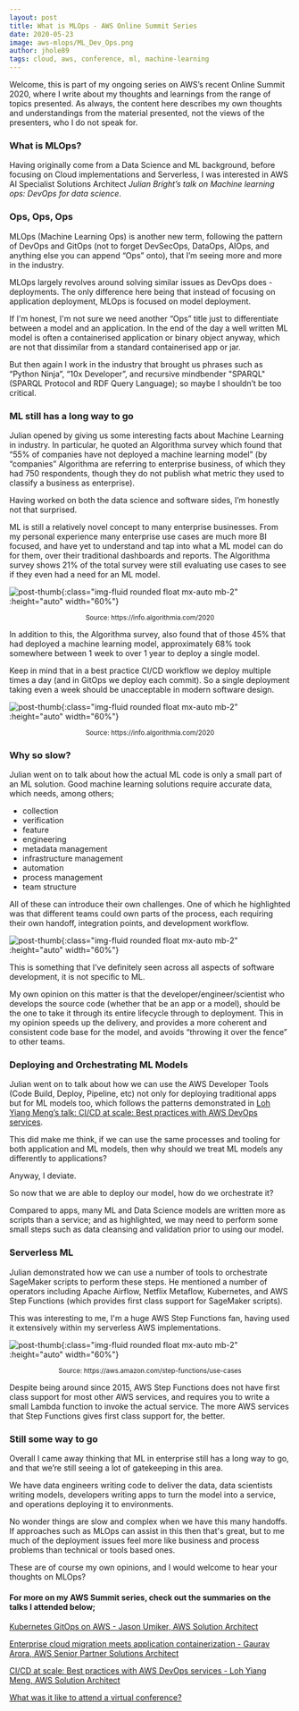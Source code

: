 ```yaml
---
layout: post
title: What is MLOps - AWS Online Summit Series
date: 2020-05-23
image: aws-mlops/ML_Dev_Ops.png
author: jhole89
tags: cloud, aws, conference, ml, machine-learning
---
```


Welcome, this is part of my ongoing series on AWS’s recent Online Summit 2020, where I write about my thoughts and
learnings from the range of topics presented. As always, the content here describes my own thoughts and understandings
from the material presented, not the views of the presenters, who I do not speak for.

### What is MLOps?

Having originally come from a Data Science and ML background, before focusing on Cloud implementations and Serverless, I
was interested in AWS AI Specialist Solutions Architect *Julian Bright’s talk on Machine learning ops: DevOps for data
science*.

### Ops, Ops, Ops

MLOps (Machine Learning Ops) is another new term, following the pattern of DevOps and GitOps (not to forget DevSecOps,
DataOps, AIOps, and anything else you can append “Ops” onto), that I’m seeing more and more in the industry.

MLOps largely revolves around solving similar issues as DevOps does - deployments. The only difference here being that
instead of focusing on application deployment, MLOps is focused on model deployment.

If I'm honest, I'm not sure we need another “Ops” title just to differentiate between a model and an application. In the
end of the day a well written ML model is often a containerised application or binary object anyway, which are not that
dissimilar from a standard containerised app or jar.

But then again I work in the industry that brought us phrases such as “Python Ninja”, “10x Developer”, and recursive
mindbender "SPARQL" (SPARQL Protocol and RDF Query Language); so maybe I shouldn’t be too critical.

### ML still has a long way to go

Julian opened by giving us some interesting facts about Machine Learning in industry. In particular, he quoted an
Algorithma survey which found that “55% of companies have not deployed a machine learning model” (by “companies”
Algorithma are referring to enterprise business, of which they had 750 respondents, though they do not publish what
metric they used to classify a business as enterprise).

Having worked on both the data science and software sides, I’m honestly not that surprised.

ML is still a relatively novel concept to many enterprise businesses. From my personal experience many enterprise use
cases are much more BI focused, and have yet to understand and tap into what a ML model can do for them, over their
traditional dashboards and reports. The Algorithma survey shows 21% of the total survey were still evaluating use cases
to see if they even had a need for an ML model.

![post-thumb]({{site.baseurl}}/assets/images/blog/aws-mlops/algorithma.png){:class="img-fluid rounded float mx-auto mb-2" :height="auto" width="60%"}
<center><sup>Source: https://info.algorithmia.com/2020</sup></center>

In addition to this, the Algorithma survey, also found that of those 45% that had deployed a machine learning model,
approximately 68% took somewhere between 1 week to over 1 year to deploy a single model.

Keep in mind that in a best practice CI/CD workflow we deploy multiple times a day (and in GitOps we deploy each
commit). So a single deployment taking even a week should be unacceptable in modern software design.

![post-thumb]({{site.baseurl}}/assets/images/blog/aws-mlops/algorithma2.png){:class="img-fluid rounded float mx-auto mb-2" :height="auto" width="60%"}
<center><sup>Source: https://info.algorithmia.com/2020</sup></center>

### Why so slow?

Julian went on to talk about how the actual ML code is only a small part of an ML solution. Good machine learning
solutions require accurate data, which needs, among others; 
- collection 
- verification
- feature
- engineering
- metadata management
- infrastructure management
- automation
- process management
- team structure

All of these can introduce their own challenges. One of which he highlighted was that different teams could own parts of
the process, each requiring their own handoff, integration points, and development workflow.

![post-thumb]({{site.baseurl}}/assets/images/blog/aws-mlops/process.png){:class="img-fluid rounded float mx-auto mb-2" :height="auto" width="60%"}

This is something that I’ve definitely seen across all aspects of software development, it is not specific to ML.

My own opinion on this matter is that the developer/engineer/scientist who develops the source code (whether that be an
app or a model), should be the one to take it through its entire lifecycle through to deployment. This in my opinion
speeds up the delivery, and provides a more coherent and consistent code base for the model, and avoids “throwing it
over the fence” to other teams.

### Deploying and Orchestrating ML Models

Julian went on to talk about how we can use the AWS Developer Tools (Code Build, Deploy, Pipeline, etc) not only for
deploying traditional apps but for ML models too, which follows the patterns demonstrated in [Loh Yiang Meng’s talk:
CI/CD at scale: Best practices with AWS DevOps services]({{site.baseurl}}/2020/05/22/cicd-at-scale/).

This did make me think, if we can use the same processes and tooling for both application and ML models, then why should
we treat ML models any differently to applications?

Anyway, I deviate. 

So now that we are able to deploy our model, how do we orchestrate it?

Compared to apps, many ML and Data Science models are written more as scripts than a service; and as highlighted, we may
need to perform some small steps such as data cleansing and validation prior to using our model.

### Serverless ML

Julian demonstrated how we can use a number of tools to orchestrate SageMaker scripts to perform these steps. He
mentioned a number of operators including Apache Airflow, Netflix Metaflow, Kubernetes, and AWS Step Functions (which
provides first class support for SageMaker scripts).

This was interesting to me, I'm a huge AWS Step Functions fan, having used it extensively within my serverless AWS
implementations.

![post-thumb]({{site.baseurl}}/assets/images/blog/aws-mlops/step_func.png){:class="img-fluid rounded float mx-auto mb-2" :height="auto" width="60%"}
<center><sup>Source: https://aws.amazon.com/step-functions/use-cases</sup></center>

Despite being around since 2015, AWS Step Functions does not have first class support for most other AWS services, and
requires you to write a small Lambda function to invoke the actual service. The more AWS services that Step Functions
gives first class support for, the better.

### Still some way to go

Overall I came away thinking that ML in enterprise still has a long way to go, and that we’re still seeing a lot of
gatekeeping in this area.

We have data engineers writing code to deliver the data, data scientists writing models, developers writing apps to turn
the model into a service, and operations deploying it to environments.

No wonder things are slow and complex when we have this many handoffs. If approaches such as MLOps can assist in this
then that's great, but to me much of the deployment issues feel more like business and process problems than technical
or tools based ones.

These are of course my own opinions, and I would welcome to hear your thoughts on MLOps?

#### For more on my AWS Summit series, check out the summaries on the talks I attended below;

[Kubernetes GitOps on AWS - Jason Umiker, AWS Solution Architect]({{site.baseurl}}/2020/05/20/aws-meets-gitops/)

[Enterprise cloud migration meets application containerization - Gaurav Arora, AWS Senior Partner Solutions Architect]({{site.baseurl}}/2020/05/21/enterprise-containerization/)

[CI/CD at scale: Best practices with AWS DevOps services - Loh Yiang Meng, AWS Solution Architect]({{site.baseurl}}/2020/05/22/cicd-at-scale/)

[What was it like to attend a virtual conference?]({{site.baseurl}}/2020/05/24/virtual-conf/)
